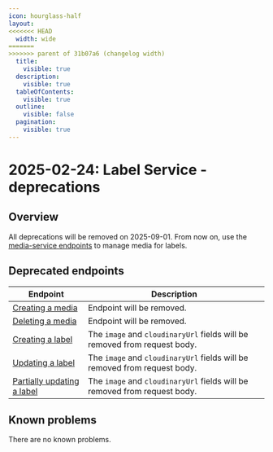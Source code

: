 ```yaml
---
icon: hourglass-half
layout:
<<<<<<< HEAD
  width: wide
=======
>>>>>>> parent of 31b07a6 (changelog width)
  title:
    visible: true
  description:
    visible: true
  tableOfContents:
    visible: true
  outline:
    visible: false
  pagination:
    visible: true
---
```

# 2025-02-24: Label Service - deprecations

## Overview

All deprecations will be removed on 2025-09-01. From now on, use the [media-service endpoints](https://developer.emporix.io/api-references/api-guides/media/media/api-reference/assets) to manage media for labels.

## Deprecated endpoints

| Endpoint                                                                          | Description                                                           |
|-----------------------------------------------------------------------------------|-----------------------------------------------------------------------|
| [Creating a media](https://developer.emporix.io/api-references/api-guides/products-labels-and-brands/label-service/api-reference/media)             | Endpoint will be removed.                                             |
| [Deleting a media](https://developer.emporix.io/api-references/api-guides/products-labels-and-brands/label-service/api-reference/media#delete-media-mediaid)         | Endpoint will be removed.                                             |
| [Creating a label](https://developer.emporix.io/api-references/api-guides/products-labels-and-brands/label-service/api-reference/label#post-labels)            | The `image` and `cloudinaryUrl` fields will be removed from request body. |
| [Updating a label](https://developer.emporix.io/api-references/api-guides/products-labels-and-brands/label-service/api-reference/label#put-labels-labelid)              | The `image` and `cloudinaryUrl` fields will be removed from request body. |
| [Partially updating a label](https://developer.emporix.io/api-references/api-guides/products-labels-and-brands/label-service/api-reference/label#patch-labels-labelid)  | The `image` and `cloudinaryUrl` fields will be removed from request body. |

## Known problems

There are no known problems.